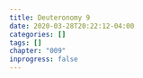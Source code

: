 ```yaml
---
title: Deuteronomy 9
date: 2020-03-28T20:22:12-04:00
categories: []
tags: []
chapter: "009"
inprogress: false
---
```


